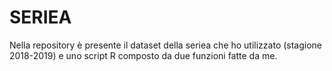 # SERIEA
Nella repository è presente il dataset della seriea che ho utilizzato (stagione 2018-2019) e uno script R composto da due funzioni fatte da me. 

